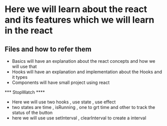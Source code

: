 # Here we will learn about the react and its features which we will learn in the react

Files and how to refer them 
---------------------------

* Basics will have an explanation about the react concepts and how we will use that 
* Hooks will have an explanation and implementation about the Hooks and it types 
* Components will have small project using react 




*** StopWatch ****
 * Here we will use two hooks , use state , use effect 
 * two states are time , isRunning , one to grt time and other to track the status of the button 
 * here we will use use setInterval , clearInterval to create a interval
 